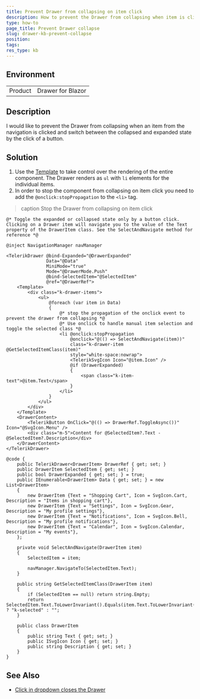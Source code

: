```yaml
---
title: Prevent Drawer from collapsing on item click
description: How to prevent the Drawer from collapsing when item is clicked.
type: how-to
page_title: Prevent Drawer collapse
slug: drawer-kb-prevent-collapse
position:
tags:
res_type: kb
---
```


## Environment
<table>
	<tbody>
		<tr>
			<td>Product</td>
			<td>Drawer for Blazor</td>
		</tr>
	</tbody>
</table>


## Description

I would like to prevent the Drawer from collapsing when an item from the navigation is clicked and switch between the collapsed and expanded state by the click of a button.


## Solution

1. Use the [Template](slug:drawer-templates#template) to take control over the rendering of the entire component. The Drawer renders as `ul` with `li` elements for the individual items.
2. In order to stop the component from collapsing on item click you need to add the `@onclick:stopPropagation` to the `<li>` tag.

>caption Stop the Drawer from collapsing on item click

````RAZOR
@* Toggle the expanded or collapsed state only by a button click. Clicking on a Drawer item will navigate you to the value of the Text property of the DrawerItem class. See the SelectAndNavigate method for reference *@

@inject NavigationManager navManager

<TelerikDrawer @bind-Expanded="@DrawerExpanded"
               Data="@Data"
               MiniMode="true"
               Mode="@DrawerMode.Push"
               @bind-SelectedItem="@SelectedItem"
               @ref="@DrawerRef">
    <Template>
        <div class="k-drawer-items">
            <ul>
                @foreach (var item in Data)
                {
                    @* stop the propagation of the onclick event to prevent the drawer from collapsing *@
                    @* Use onclick to handle manual item selection and toggle the selected class *@
                    <li @onclick:stopPropagation
                        @onclick="@(() => SelectAndNavigate(item))"
                        class="k-drawer-item @GetSelectedItemClass(item)"
                        style="white-space:nowrap">
                        <TelerikSvgIcon Icon="@item.Icon" />
                        @if (DrawerExpanded)
                        {
                            <span class="k-item-text">@item.Text</span>
                        }
                    </li>
                }
            </ul>
        </div>
    </Template>
    <DrawerContent>
        <TelerikButton OnClick="@(() => DrawerRef.ToggleAsync())" Icon="@SvgIcon.Menu" />
        <div class="m-5">Content for @SelectedItem?.Text - @SelectedItem?.Description</div>
    </DrawerContent>
</TelerikDrawer>

@code {
    public TelerikDrawer<DrawerItem> DrawerRef { get; set; }
    public DrawerItem SelectedItem { get; set; }
    public bool DrawerExpanded { get; set; } = true;
    public IEnumerable<DrawerItem> Data { get; set; } = new List<DrawerItem>
    {
        new DrawerItem {Text = "Shopping Cart", Icon = SvgIcon.Cart, Description = "Items in shopping cart"},
        new DrawerItem {Text = "Settings", Icon = SvgIcon.Gear, Description = "My profile settings"},
        new DrawerItem {Text = "Notifications", Icon = SvgIcon.Bell, Description = "My profile notifications"},
        new DrawerItem {Text = "Calendar", Icon = SvgIcon.Calendar, Description = "My events"},
    };

    private void SelectAndNavigate(DrawerItem item)
    {
        SelectedItem = item;

        navManager.NavigateTo(SelectedItem.Text);
    }

    public string GetSelectedItemClass(DrawerItem item)
    {
        if (SelectedItem == null) return string.Empty;
        return SelectedItem.Text.ToLowerInvariant().Equals(item.Text.ToLowerInvariant()) ? "k-selected" : "";
    }

    public class DrawerItem
    {
        public string Text { get; set; }
        public ISvgIcon Icon { get; set; }
        public string Description { get; set; }
    }
}
````

## See Also

* [Click in dropdown closes the Drawer](slug:drawer-kb-click-in-dropdown-closes-drawer)
